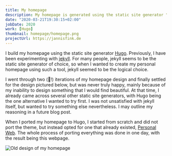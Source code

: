 ```yaml
---
title: My homepage
description: My homepage is generated using the static site generator "Hugo"
date: "2020-03-21T19:30:15+02:00"
jobDate: 2020
work: [Hugo]
thumbnail: homepage/homepage.png
projectUrl: https://jannisfink.de
---
```


I build my homepage using the static site generator [Hugo](https://gohugo.io/). Previously, I have been experimenting with [jekyll](https://jekyllrb.com/). For many people, jekyll seems to be the static site generator of choice, so when I wanted to create my personal homepage using such a tool, jekyll seemed to be the logical choice.

I went through two (:rofl:!) iterations of my homepage design and finally settled for the design pictured below, but was never truly happy, mainly because of my inability to design something that I would find beautiful. At that time, I already came across several other static site generators, with Hugo being the one alternative I wanted to try first. I was not unsatisfied with jekyll itself, but wanted to try something else nevertheless. I may outline my reasoning in a future blog post.

When I ported my homepage to Hugo, I started from scratch and did not port the theme, but instead opted for one that already existed, [Personal Web](https://themes.gohugo.io/personal-web/). The whole process of porting everything was done in one day, with the result being this webpage.

![Old design of my homepage](/portfolio/homepage/homepage_old.png "Old design of my homepage")

